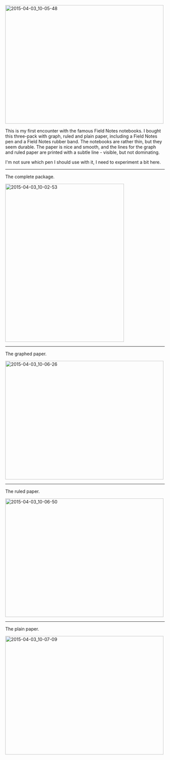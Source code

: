 <a href="https://www.flickr.com/photos/131463957@N06/16397447843" title="2015-04-03_10-05-48 by Silent Norwegian, on Flickr"><img src="https://farm8.staticflickr.com/7638/16397447843_02f58f641c.jpg" width="500" height="375" alt="2015-04-03_10-05-48"></a>

This is my first encounter with the famous Field Notes notebooks. I bought this three-pack with graph, ruled and plain paper, including a Field Notes pen and a Field Notes rubber band. The notebooks are rather thin, but they seem durable. The paper is nice and smooth, and the lines for the graph and ruled paper are printed with a subtle line - visible, but not dominating.

I'm not sure which pen I should use with it, I need to experiment a bit here.

---
The complete package.

<a href="https://www.flickr.com/photos/131463957@N06/16397431593" title="2015-04-03_10-02-53 by Silent Norwegian, on Flickr"><img src="https://farm9.staticflickr.com/8750/16397431593_ef39139e81.jpg" width="375" height="500" alt="2015-04-03_10-02-53"></a>

---
The graphed paper.

<a href="https://www.flickr.com/photos/131463957@N06/17016135062" title="2015-04-03_10-06-26 by Silent Norwegian, on Flickr"><img src="https://farm8.staticflickr.com/7616/17016135062_acdfa9038a.jpg" width="500" height="375" alt="2015-04-03_10-06-26"></a>

---
The ruled paper.

<a href="https://www.flickr.com/photos/131463957@N06/16810185597" title="2015-04-03_10-06-50 by Silent Norwegian, on Flickr"><img src="https://farm8.staticflickr.com/7619/16810185597_20b96f9541.jpg" width="500" height="375" alt="2015-04-03_10-06-50"></a>

---
The plain paper.

<a href="https://www.flickr.com/photos/131463957@N06/16397456773" title="2015-04-03_10-07-09 by Silent Norwegian, on Flickr"><img src="https://farm8.staticflickr.com/7604/16397456773_f623e89381.jpg" width="500" height="375" alt="2015-04-03_10-07-09"></a>
